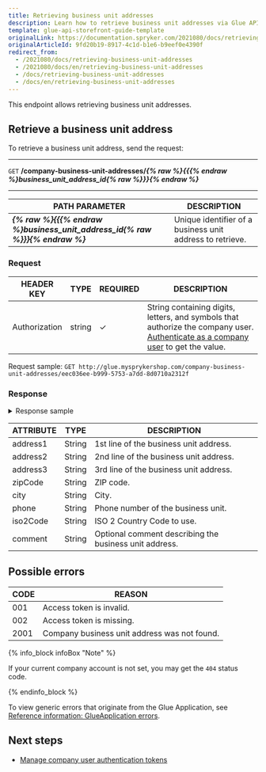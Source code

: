 ```yaml
---
title: Retrieving business unit addresses
description: Learn how to retrieve business unit addresses via Glue API.
template: glue-api-storefront-guide-template
originalLink: https://documentation.spryker.com/2021080/docs/retrieving-business-unit-addresses
originalArticleId: 9fd20b19-8917-4c1d-b1e6-b9eef0e4390f
redirect_from:
  - /2021080/docs/retrieving-business-unit-addresses
  - /2021080/docs/en/retrieving-business-unit-addresses
  - /docs/retrieving-business-unit-addresses
  - /docs/en/retrieving-business-unit-addresses
---
```


This endpoint allows retrieving business unit addresses.


## Retrieve a business unit address
To retrieve a business unit address, send the request:

***
`GET` **/company-business-unit-addresses/*{% raw %}{{{% endraw %}business_unit_address_id{% raw %}}}{% endraw %}***
***


| PATH PARAMETER | DESCRIPTION |
| --- | --- |
| ***{% raw %}{{{% endraw %}business_unit_address_id{% raw %}}}{% endraw %}*** | Unique identifier of a business unit address to retrieve.  |

### Request

| HEADER KEY | TYPE | REQUIRED | DESCRIPTION |
| --- | --- | --- | --- |
| Authorization | string | &check; | String containing digits, letters, and symbols that authorize the company user. [Authenticate as a company user](/docs/scos/dev/glue-api-guides/{{page.version}}/managing-b2b-account/authenticating-as-a-company-user.html#authenticate-as-a-company-user) to get the value.  |

Request sample: `GET http://glue.mysprykershop.com/company-business-unit-addresses/eec036ee-b999-5753-a7dd-8d0710a2312f`


### Response


<details>
<summary markdown='span'>Response sample</summary>
    
```json
{
    "data": {
        "type": "company-business-unit-addresses",
        "id": "eec036ee-b999-5753-a7dd-8d0710a2312f",
        "attributes": {
            "address1": "Seeburger Str.",
            "address2": "270",
            "address3": "Block A 3 floor",
            "zipCode": "10115",
            "city": "Berlin",
            "phone": "4908892455",
            "iso2Code": null,
            "comment": ""
        },
        "links": {
            "self": "http://glue.mysprykershop.com/company-business-unit-addresses/eec036ee-b999-5753-a7dd-8d0710a2312f"
        }
    }
}
```

</details>

| ATTRIBUTE | TYPE | DESCRIPTION |
| --- | --- | --- |
| address1 | String | 1st line of the business unit address. |
| address2 | String | 2nd line of the business unit address. |
| address3 | String | 3rd line of the business unit address. |
| zipCode  | String | ZIP code. |
| city  | String | City. |
| phone | String | Phone number of the business unit. |
| iso2Code | String | ISO 2 Country Code to use. |
| comment | String | Optional comment describing the business unit address. |

## Possible errors

| CODE | REASON |
| --- | --- |
| 001 | Access token is invalid. |
| 002 | Access token is missing. |
| 2001 | Сompany business unit address was not found.|

{% info_block infoBox "Note" %}

If your current company account is not set, you may get the `404` status code.

{% endinfo_block %}

To view generic errors that originate from the Glue Application, see [Reference information: GlueApplication errors](/docs/scos/dev/glue-api-guides/{{page.version}}/reference-information-glueapplication-errors.html).


##  Next steps

* [Manage company user authentication tokens](/docs/scos/dev/glue-api-guides/{{page.version}}/managing-b2b-account/managing-company-user-authentication-tokens.html)

